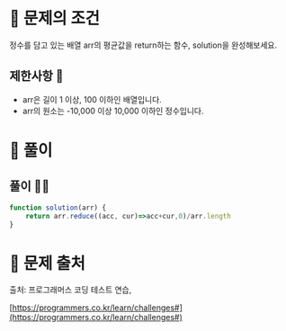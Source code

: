 # 📌 문제의 조건
정수를 담고 있는 배열 arr의 평균값을 return하는 함수, solution을 완성해보세요.
## 제한사항 🤔
* arr은 길이 1 이상, 100 이하인 배열입니다.
* arr의 원소는 -10,000 이상 10,000 이하인 정수입니다.

# 📌 풀이
## 풀이 👨‍💻

```jsx
function solution(arr) {
    return arr.reduce((acc, cur)=>acc+cur,0)/arr.length
}
```

# 📌 문제 출처

출처: 프로그래머스 코딩 테스트 연습,

[https://programmers.co.kr/learn/challenges#](https://programmers.co.kr/learn/challenges#)
